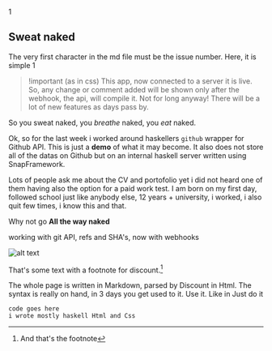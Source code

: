 1

Sweat naked
-----------

The very first character in the md file must be the issue number. Here, it is simple 1

>!important (as in css)
>This app, now connected to a server it is live. So, any change or comment added will be shown only after the webhook, the api, will compile it.
>Not for long anyway! There will be a lot of new features as days pass by.

So you sweat naked, you *breathe* naked, you _eat_ naked.

Ok, so for the last week i worked around haskellers `github` wrapper for Github API.
This is just a __demo__ of what it may become. It also does not store all of the datas on Github but on an internal haskell server written using SnapFramework.

Lots of people ask me about the CV and portofolio yet i did not heard one of them having also the option for a paid work test.
I am born on my first day, followed school just like anybody else, 12 years + university, i worked, i also quit few times, i know this and that.

Why not go **All the way naked**

working with git API, refs and SHA's, now with webhooks

![alt text](london.jpg "Logo Title Text 1")

That's some text with a footnote for discount.[^1]

The whole page is written in Markdown, parsed by Discount in Html. The syntax is really on hand, in 3 days you get used to it.
Use it. Like in Just do it

	code goes here
	i wrote mostly haskell Html and Css 
<!---
This image is the most beautiful, the colors, the message. Love it [^2]
[^2]: I don't remember the source.

![The occult](occult.jpg)
-->

[^1]: And that's the footnote

